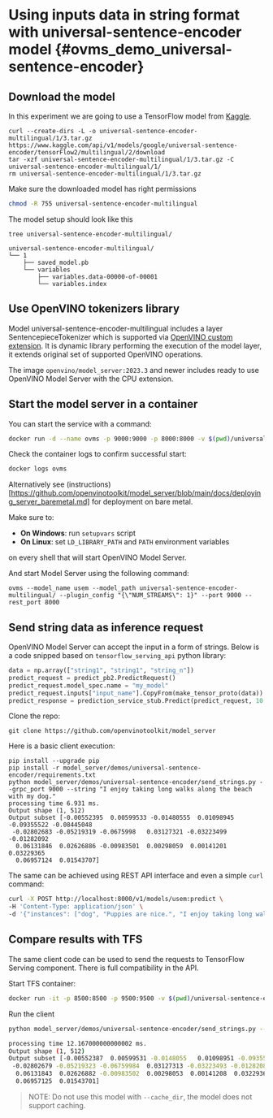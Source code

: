 # Using inputs data in string format with universal-sentence-encoder model {#ovms_demo_universal-sentence-encoder}


## Download the model

In this experiment we are going to use a TensorFlow model from [Kaggle](https://www.kaggle.com/models/google/universal-sentence-encoder/tensorFlow2/multilingual/2).

```console
curl --create-dirs -L -o universal-sentence-encoder-multilingual/1/3.tar.gz https://www.kaggle.com/api/v1/models/google/universal-sentence-encoder/tensorFlow2/multilingual/2/download
tar -xzf universal-sentence-encoder-multilingual/1/3.tar.gz -C universal-sentence-encoder-multilingual/1/
rm universal-sentence-encoder-multilingual/1/3.tar.gz
```

Make sure the downloaded model has right permissions
```bash
chmod -R 755 universal-sentence-encoder-multilingual
```

The model setup should look like this
```console
tree universal-sentence-encoder-multilingual/

universal-sentence-encoder-multilingual/
└── 1
    ├── saved_model.pb
    └── variables
        ├── variables.data-00000-of-00001
        └── variables.index

```

## Use OpenVINO tokenizers library

Model universal-sentence-encoder-multilingual includes a layer SentencepieceTokenizer which is supported via [OpenVINO custom extension](https://github.com/openvinotoolkit/openvino_tokenizers). It is dynamic library performing the execution of the model layer, it extends original set of supported OpenVINO operations.

The image `openvino/model_server:2023.3` and newer includes ready to use OpenVINO Model Server with the CPU extension.

## Start the model server in a container
You can start the service with a command:
```bash
docker run -d --name ovms -p 9000:9000 -p 8000:8000 -v $(pwd)/universal-sentence-encoder-multilingual:/model openvino/model_server:latest --model_name usem --model_path /model --cpu_extension /ovms/lib/libopenvino_tokenizers.so --plugin_config "{\"NUM_STREAMS\": 1}" --port 9000 --rest_port 8000
```

Check the container logs to confirm successful start:
```bash
docker logs ovms
```

Alternatively see (instructions)[https://github.com/openvinotoolkit/model_server/blob/main/docs/deploying_server_baremetal.md] for deployment on bare metal.

Make sure to:

- **On Windows**: run `setupvars` script
- **On Linux**: set `LD_LIBRARY_PATH` and `PATH` environment variables

on every shell that will start OpenVINO Model Server.

And start Model Server using the following command:
```console
ovms --model_name usem --model_path universal-sentence-encoder-multilingual/ --plugin_config "{\"NUM_STREAMS\": 1}" --port 9000 --rest_port 8000
```

## Send string data as inference request

OpenVINO Model Server can accept the input in a form of strings. Below is a code snipped based on `tensorflow_serving_api` python library:
```python
data = np.array(["string1", "string1", "string_n"])
predict_request = predict_pb2.PredictRequest()
predict_request.model_spec.name = "my_model"
predict_request.inputs["input_name"].CopyFrom(make_tensor_proto(data))
predict_response = prediction_service_stub.Predict(predict_request, 10.0)
```

Clone the repo:
```console
git clone https://github.com/openvinotoolkit/model_server
```

Here is a basic client execution:
```console
pip install --upgrade pip
pip install -r model_server/demos/universal-sentence-encoder/requirements.txt
python model_server/demos/universal-sentence-encoder/send_strings.py --grpc_port 9000 --string "I enjoy taking long walks along the beach with my dog."
processing time 6.931 ms.
Output shape (1, 512)
Output subset [-0.00552395  0.00599533 -0.01480555  0.01098945 -0.09355522 -0.08445048
 -0.02802683 -0.05219319 -0.0675998   0.03127321 -0.03223499 -0.01282092
  0.06131846  0.02626886 -0.00983501  0.00298059  0.00141201  0.03229365
  0.06957124  0.01543707]

```

The same can be achieved using REST API interface and even a simple `curl` command:

```bash
curl -X POST http://localhost:8000/v1/models/usem:predict \
-H 'Content-Type: application/json' \
-d '{"instances": ["dog", "Puppies are nice.", "I enjoy taking long walks along the beach with my dog."]}'
```  


## Compare results with TFS

The same client code can be used to send the requests to TensorFlow Serving component. There is full compatibility in the API.

Start TFS container:
```bash
docker run -it -p 8500:8500 -p 9500:9500 -v $(pwd)/universal-sentence-encoder-multilingual:/models/usem -e MODEL_NAME=usem tensorflow/serving --port=9500 --rest_api_port=8500
```

Run the client
```bash
python model_server/demos/universal-sentence-encoder/send_strings.py --grpc_port 9500 --input_name inputs --output_name outputs --string "I enjoy taking long walks along the beach with my dog."

processing time 12.167000000000002 ms.
Output shape (1, 512)
Output subset [-0.00552387  0.00599531 -0.0148055   0.01098951 -0.09355522 -0.08445048
 -0.02802679 -0.05219323 -0.06759984  0.03127313 -0.03223493 -0.01282088
  0.06131843  0.02626882 -0.00983502  0.00298053  0.00141208  0.03229369
  0.06957125  0.01543701]

```

> NOTE: Do not use this model with `--cache_dir`, the model does not support caching.
